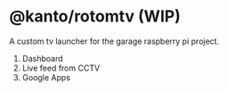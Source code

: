 # @kanto/rotomtv (WIP)

A custom tv launcher for the garage raspberry pi project.

1. Dashboard
2. Live feed from CCTV
3. Google Apps

